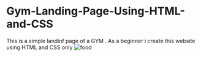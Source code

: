 # Gym-Landing-Page-Using-HTML-and-CSS
This is a simple landinf page of a GYM . As a beginner i create this website using HTML and CSS only
![food](https://user-images.githubusercontent.com/78856467/188655867-1c0dcf87-03fd-40eb-aef3-7e98f97c8749.png)
